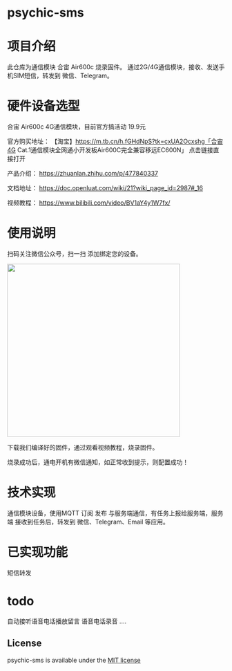 # psychic-sms
# 项目介绍
此仓库为通信模块 合宙 Air600c 烧录固件。
通过2G/4G通信模块，接收、发送手机SIM短信，转发到 微信、Telegram。

# 硬件设备选型
合宙 Air600c 4G通信模块，目前官方搞活动 19.9元

官方购买地址：
【淘宝】https://m.tb.cn/h.fGHdNpS?tk=cxUA2Ocxshg「合宙4G Cat.1通信模块全网通小开发板Air600C完全兼容移远EC600N」
点击链接直接打开

产品介绍：
https://zhuanlan.zhihu.com/p/477840337

文档地址：
https://doc.openluat.com/wiki/21?wiki_page_id=2987#_16

视频教程：
https://www.bilibili.com/video/BV1aY4y1W7fx/

# 使用说明
扫码关注微信公众号，扫一扫 添加绑定您的设备。

<img src="https://cdn-1308171970.cos.ap-beijing.myqcloud.com/statics/mpqrcode.png?100" width="400">



下载我们编译好的固件，通过观看视频教程，烧录固件。

烧录成功后，通电开机有微信通知，如正常收到提示，则配置成功！



# 技术实现
通信模块设备，使用MQTT 订阅 发布 与服务端通信，有任务上报给服务端，服务端 接收到任务后，转发到 微信、Telegram、Email 等应用。

# 已实现功能
短信转发

# todo
自动接听语音电话播放留言
语音电话录音
....

## License

psychic-sms is available under the
[MIT license](https://opensource.org/licenses/MIT)
